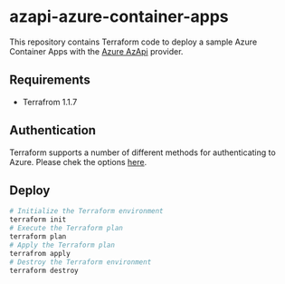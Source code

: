 # azapi-azure-container-apps

This repository contains Terraform code to deploy a sample Azure Container Apps with the [Azure AzApi](https://registry.terraform.io/providers/Azure/azapi/latest/docs) provider.

## Requirements

* Terrafrom 1.1.7

## Authentication

Terraform supports a number of different methods for authenticating to Azure. Please chek the options [here](https://registry.terraform.io/providers/azure/azapi/latest/docs#authenticating-to-azure).

## Deploy

```bash
# Initialize the Terraform environment
terraform init
# Execute the Terraform plan
terraform plan
# Apply the Terraform plan
terrafrom apply
# Destroy the Terraform environment
terraform destroy
```
